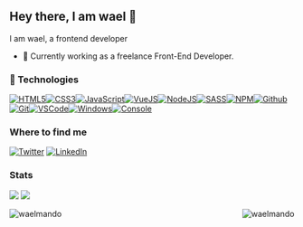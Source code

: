 ## Hey there, I am wael 👋
I am wael, a frontend developer



* 💪 Currently working as a freelance Front-End Developer.
 
 
### 🔧  Technologies
[![HTML5](https://camo.githubusercontent.com/4661eb242594e5ba394eb5a20f24a46776f187304d50ad690105b99178d2e3c3/68747470733a2f2f696d672e69636f6e73382e636f6d2f636f6c6f722f33302f68746d6c2d352e706e67)](https://camo.githubusercontent.com/4661eb242594e5ba394eb5a20f24a46776f187304d50ad690105b99178d2e3c3/68747470733a2f2f696d672e69636f6e73382e636f6d2f636f6c6f722f33302f68746d6c2d352e706e67)[![CSS3](https://camo.githubusercontent.com/4fdeab7e775dbfb1cca495f10c5847f005054e55e6b91baa2ae09153ccf09d98/68747470733a2f2f696d672e69636f6e73382e636f6d2f636f6c6f722f33302f637373332e706e67)](https://camo.githubusercontent.com/4fdeab7e775dbfb1cca495f10c5847f005054e55e6b91baa2ae09153ccf09d98/68747470733a2f2f696d672e69636f6e73382e636f6d2f636f6c6f722f33302f637373332e706e67)[![JavaScript](https://camo.githubusercontent.com/97cf4f8a9d6cc9cc3e930804c2819825bfb6dce51799d4ccecfc5bf766030a9a/68747470733a2f2f696d672e69636f6e73382e636f6d2f636f6c6f722f33302f6a6176617363726970742e706e67)](https://camo.githubusercontent.com/97cf4f8a9d6cc9cc3e930804c2819825bfb6dce51799d4ccecfc5bf766030a9a/68747470733a2f2f696d672e69636f6e73382e636f6d2f636f6c6f722f33302f6a6176617363726970742e706e67)[![VueJS](https://camo.githubusercontent.com/d774a7620dfa4ac47016b00b926d2cb8ad92fe81929a429d9f192eb199ace1ea/68747470733a2f2f696d672e69636f6e73382e636f6d2f636f6c6f722f33302f7675652d6a732e706e67)](https://camo.githubusercontent.com/d774a7620dfa4ac47016b00b926d2cb8ad92fe81929a429d9f192eb199ace1ea/68747470733a2f2f696d672e69636f6e73382e636f6d2f636f6c6f722f33302f7675652d6a732e706e67)[![NodeJS](https://camo.githubusercontent.com/81f543ea1060080eb238ea885f538a097943a9b3ba30e8de5cd3dd3d53bc76e4/68747470733a2f2f696d672e69636f6e73382e636f6d2f636f6c6f722f33302f6e6f64656a732e706e67)](https://camo.githubusercontent.com/81f543ea1060080eb238ea885f538a097943a9b3ba30e8de5cd3dd3d53bc76e4/68747470733a2f2f696d672e69636f6e73382e636f6d2f636f6c6f722f33302f6e6f64656a732e706e67)[![SASS](https://camo.githubusercontent.com/6ad86fb32b7869535fbb7c0b0bc2d1f7a21294f991936b0ccdbdaa98e5ea3e2d/68747470733a2f2f696d672e69636f6e73382e636f6d2f636f6c6f722f33302f736173732e706e67)](https://camo.githubusercontent.com/6ad86fb32b7869535fbb7c0b0bc2d1f7a21294f991936b0ccdbdaa98e5ea3e2d/68747470733a2f2f696d672e69636f6e73382e636f6d2f636f6c6f722f33302f736173732e706e67)[![NPM](https://camo.githubusercontent.com/898b8f22f0aa6342c492faac0a0e280f217281d2819d9b7231e5ed0f32b02663/68747470733a2f2f696d672e69636f6e73382e636f6d2f636f6c6f722f33302f6e706d2e706e67)](https://camo.githubusercontent.com/898b8f22f0aa6342c492faac0a0e280f217281d2819d9b7231e5ed0f32b02663/68747470733a2f2f696d672e69636f6e73382e636f6d2f636f6c6f722f33302f6e706d2e706e67)[![Github](https://camo.githubusercontent.com/627ffcf2df11c68d27d93aeee49955e9d4ce14ef304b8d725872d8a966fea9d1/68747470733a2f2f696d672e69636f6e73382e636f6d2f6d6174657269616c2d6f75746c696e65642f33302f6769746875622e706e67)](https://camo.githubusercontent.com/627ffcf2df11c68d27d93aeee49955e9d4ce14ef304b8d725872d8a966fea9d1/68747470733a2f2f696d672e69636f6e73382e636f6d2f6d6174657269616c2d6f75746c696e65642f33302f6769746875622e706e67)[![Git](https://camo.githubusercontent.com/3717b27c1e565195f0d0aefab75c5bd69a8c0abcd6211222a37fa1c65baedc53/68747470733a2f2f696d672e69636f6e73382e636f6d2f636f6c6f722f33302f6769742e706e67)](https://camo.githubusercontent.com/3717b27c1e565195f0d0aefab75c5bd69a8c0abcd6211222a37fa1c65baedc53/68747470733a2f2f696d672e69636f6e73382e636f6d2f636f6c6f722f33302f6769742e706e67)[![VSCode](https://camo.githubusercontent.com/ff2725410fd26b91a5539552d4c74e14a0ee6f83053f8c6b3d13815d1602188a/68747470733a2f2f696d672e69636f6e73382e636f6d2f636f6c6f722f33302f76697375616c2d73747564696f2d636f64652d323031392e706e67)](https://camo.githubusercontent.com/ff2725410fd26b91a5539552d4c74e14a0ee6f83053f8c6b3d13815d1602188a/68747470733a2f2f696d672e69636f6e73382e636f6d2f636f6c6f722f33302f76697375616c2d73747564696f2d636f64652d323031392e706e67)[![Windows](https://camo.githubusercontent.com/1d3ac37d20c0c66419bacaedb107d28f62ad1ae15bb268fbfa04aa0fd12cb59f/68747470733a2f2f696d672e69636f6e73382e636f6d2f636f6c6f722f33302f77696e646f77732d31302e706e67)](https://camo.githubusercontent.com/1d3ac37d20c0c66419bacaedb107d28f62ad1ae15bb268fbfa04aa0fd12cb59f/68747470733a2f2f696d672e69636f6e73382e636f6d2f636f6c6f722f33302f77696e646f77732d31302e706e67)[![Console](https://camo.githubusercontent.com/5825b1ea9341c280f6e392a5185bc02b7a53f2f9b051b610eea1089579151336/68747470733a2f2f696d672e69636f6e73382e636f6d2f636f6c6f722f33302f636f6e736f6c652e706e67)](https://camo.githubusercontent.com/5825b1ea9341c280f6e392a5185bc02b7a53f2f9b051b610eea1089579151336/68747470733a2f2f696d672e69636f6e73382e636f6d2f636f6c6f722f33302f636f6e736f6c652e706e67)

### Where to find me
[![Twitter](https://camo.githubusercontent.com/d7cb1dd1cb1934a60f80c33b839975af5ce9e376a967b26e14290801ba30eda4/68747470733a2f2f696d672e736869656c64732e696f2f62616467652f547769747465722d2532333144413146322e7376673f267374796c653d666c61742d737175617265266c6f676f3d74776974746572266c6f676f436f6c6f723d7768697465)](https://twitter.com/waelmando0)  [![LinkedIn](https://camo.githubusercontent.com/1598532a3542326fff0ea5e0481f39287c1a1a201b07b4fff95c5ecd6a30553e/68747470733a2f2f696d672e736869656c64732e696f2f62616467652f4c696e6b6564496e2d2532333030373742352e7376673f267374796c653d666c61742d737175617265266c6f676f3d6c696e6b6564696e266c6f676f436f6c6f723d7768697465)](https://www.linkedin.com/in/waelmando0/)


### Stats

<p align="left">
<img src="https://visitor-badge.glitch.me/badge?page_id=waelmando0.waelmando0" />
    
<img src="https://img.shields.io/badge/dynamic/json?color=brightgreen&label=followers&query=followers&url=https%3A%2F%2Fapi.github.com%2Fusers%2Fwaelmando0" />
</p>

<p align="center">
    <img align="left" src="https://github-readme-stats.vercel.app/api?username=waelmando0&show_icons=true" alt="waelmando" />
    <img align="right" src="https://github-readme-stats.vercel.app/api/top-langs/?username=waelmando0&layout=compact" alt="waelmando" />
</p>




<!--
**waelmando0/waelmando0** is a ✨ _special_ ✨ repository because its `README.md` (this file) appears on your GitHub profile.

Here are some ideas to get you started:

- 🔭 I’m currently working on ...
- 🌱 I’m currently learning ...
- 👯 I’m looking to collaborate on ...
- 🤔 I’m looking for help with ...
- 💬 Ask me about ...
- 📫 How to reach me: ...
- 😄 Pronouns: ...
- ⚡ Fun fact: ...
-->
